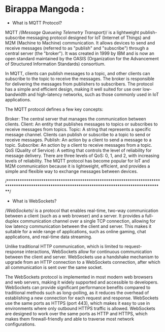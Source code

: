 # Birappa Mangoda :

* What is MQTT Protocol? 

MQTT /*(Message Queueing Telemetry Transport)*/ is a lightweight publish-subscribe messaging protocol designed for IoT (Internet of Things) and M2M (Machine to Machine) communication. It allows devices to send and receive messages (referred to as "publish" and "subscribe") through a central server (the "broker"). It was created in 1999 by IBM and is now an open standard maintained by the OASIS (Organization for the Advancement of Structured Information Standards) consortium.

In MQTT, clients can publish messages to a topic, and other clients can subscribe to the topic to receive the messages. The broker is responsible for delivering the messages from publishers to subscribers. The protocol has a simple and efficient design, making it well suited for use over low-bandwidth and high-latency networks, such as those commonly used in IoT applications.

The MQTT protocol defines a few key concepts:

Broker: The central server that manages the communication between clients.
Client: An entity that publishes messages to topics or subscribes to receive messages from topics.
Topic: A string that represents a specific message channel. Clients can publish or subscribe to a topic to send or receive messages.
Publish: An action by a client to send a message to a topic.
Subscribe: An action by a client to receive messages from a topic.
QoS (Quality of Service): A setting that controls the level of reliability for message delivery. There are three levels of QoS: 0, 1, and 2, with increasing levels of reliability.
The MQTT protocol has become popular for IoT and M2M communication because it is lightweight, efficient, and provides a simple and flexible way to exchange messages between devices.

/************************************************************************************************************************************************/


* What is WebSockets?

/*WebSockets*/ is a protocol that enables real-time, two-way communication between a client (such as a web browser) and a server. It provides a full-duplex communication channel over a single TCP connection, allowing for low latency communication between the client and server. This makes it suitable for a wide range of applications, such as online gaming, chat applications, and real-time data streaming.

Unlike traditional HTTP communication, which is limited to request-response interactions, WebSockets allow for continuous communication between the client and server.
WebSockets use a handshake mechanism to upgrade from an HTTP connection to a WebSockets connection, after which all communication is sent over the same socket.

The WebSockets protocol is implemented in most modern web browsers and web servers, making it widely supported and accessible to developers.
WebSockets can provide significant performance benefits compared to traditional methods such as long-polling, as it reduces the overhead of establishing a new connection for each request and response.
WebSockets use the same ports as HTTPS (port 443), which makes it easy to use in environments where only outbound HTTPS traffic is allowed.
WebSockets are designed to work over the same ports as HTTP and HTTPS, which makes them firewall-friendly and able to traverse most network configurations.